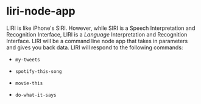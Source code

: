 # liri-node-app
LIRI is like iPhone's SIRI. However, while SIRI is a Speech Interpretation and Recognition Interface, LIRI is a _Language_ Interpretation and Recognition Interface. LIRI will be a command line node app that takes in parameters and gives you back data.
LIRI will respond to the following commands:
* `my-tweets`

* `spotify-this-song`

* `movie-this`

* `do-what-it-says`
